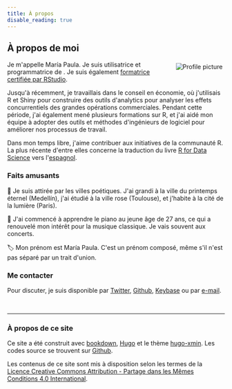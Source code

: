 ```yaml
---
title: À propos
disable_reading: true
---
```


## À propos de moi

<img src="/github-profile.png" style="max-width:35%;min-width:40px;float:right;padding:5px;" alt="Profile picture"/>

Je m'appelle María Paula. Je suis utilisatrice et programmatrice de [<i class="fab fa-r-project"></i>](http://www.r-project.org). Je suis également [formatrice certifiée par RStudio](https://education.rstudio.com/trainers/).

Jusqu'à récemment, je travaillais dans le conseil en économie, où j'utilisais R et Shiny pour construire des outils d'analytics pour analyser les effets concurrentiels des grandes opérations commerciales. Pendant cette période, j'ai également mené plusieurs formations sur R, et j'ai aidé mon équipe à adopter des outils et méthodes d'ingénieurs de logiciel pour améliorer nos processus de travail.

Dans mon temps libre, j'aime contribuer aux initiatives de la communauté R. La plus récente d'entre elles concerne la traduction du livre [R for Data Science](https://r4ds.had.co.nz/) vers l'[espagnol](https://es.r4ds.hadley.nz/).

### Faits amusants

:hibiscus: Je suis attirée par les villes poétiques. J'ai grandi à la ville du printemps éternel (Medellín), j'ai étudié à la ville rose (Toulouse), et j'habite à la cité de la lumière (Paris).

:musical_score: J'ai commencé à apprendre le piano au jeune âge de 27 ans, ce qui a renouvelé mon intérêt pour la musique classique. Je vais souvent aux concerts.

:label: Mon prénom est María Paula. C'est un prénom composé, même s'il n'est pas séparé par un trait d'union.

### Me contacter

Pour discuter, je suis disponible par [Twitter](https://www.twitter.com/mapaulacaldas), [Github](www.github.com/mapaulacaldas), [Keybase](https://keybase.io/mpaulacaldas) ou par [e-mail](mailto:mpaulacaldas@gmail.com). 

<br/>

***

### À propos de ce site

Ce site a été construit avec [bookdown](https://bookdown.org/),  [Hugo](https://gohugo.io/) et le thème [hugo-xmin](https://github.com/yihui/hugo-xmin). Les codes source se trouvent sur [Github](https://github.com/mpaulacaldas/mpaulacaldas).

Les contenus de ce site sont mis à disposition selon les termes de la [Licence Creative Commons Attribution -  Partage dans les Mêmes Conditions 4.0 International](http://creativecommons.org/licenses/by-sa/4.0/).
